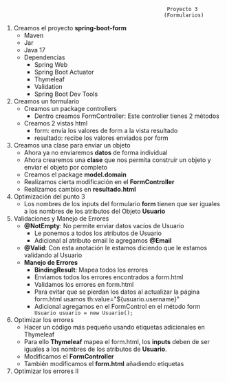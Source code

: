                                                          Proyecto 3
                                                        (Formularios)

1. Creamos el proyecto **spring-boot-form**
   - Maven
   - Jar
   - Java 17
   - Dependencias
     - Spring Web
     - Spring Boot Actuator
     - Thymeleaf
     - Validation
     - Spring Boot Dev Tools
2. Creamos un formulario
   - Creamos un package controllers
     - Dentro creamos FormController: Este controller tienes 2 métodos
   - Creamos 2 vistas html
     - form: envía los valores de form a la vista resultado
     - resultado: recibe los valores enviados por form
3. Creamos una clase para enviar un objeto
   - Ahora ya no enviaremos **datos** de forma individual
   - Ahora crearemos una **clase** que nos permita construir un objeto y enviar el objeto por completo
   - Creamos el package **model.domain**
   - Realizamos cierta modificación en el **FormController**
   - Realizamos cambios en **resultado.html**
4. Optimización del punto 3
   - Los nombres de los inputs del formulario **form** tienen que ser iguales a los nombres de los atributos del Objeto **Usuario**
5. Validaciones y Manejo de Errores
   - **@NotEmpty**: No permite enviar datos vacíos de Usuario
     - Le ponemos a todos los atributos de Usuario
     - Adicional al atributo email le agregamos **@Email**
   - **@Valid**: Con esta anotación le estamos diciendo que le estamos validando al Usuario
   - **Manejo de Errores**
     - **BindingResult**: Mapea todos los errores
     - Enviamos todos los errores encontrados a form.html
     - Validamos los errores en form.html
     - Para evitar que se pierdan los datos al actualizar la página form.html usamos th:value="${usuario.username}"
     - Adicional agregamos en el FormControl en el método form <code> Usuario usuario = new Usuario();</code>
6. Optimizar los errores
   - Hacer un código más pequeño usando etiquetas adicionales en Thymeleaf
   - Para ello **Thymeleaf** mapea el form.html, los **inputs** deben de ser iguales a los nombres de los atributos de **Usuario**.
   - Modificamos el **FormController**
   - También modificamos el **form.html** añadiendo etiquetas
7. Optimizar los errores II